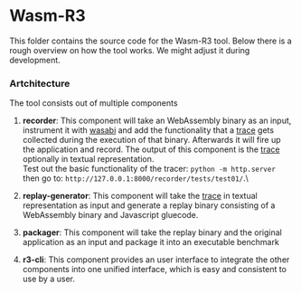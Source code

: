 # Wasm-R3

This folder contains the source code for the Wasm-R3 tool. Below there is a rough overview on how the tool works. We might adjust it during development.

### Artchitecture
The tool consists out of multiple components

1. **recorder**: This component will take an WebAssembly binary as an input, instrument it with [wasabi](https://github.com/danleh/wasabi) and add the functionality that a [trace](trace-spec.md) gets collected during the execution of that binary. Afterwards it will fire up the application and record. The output of this component is the [trace](trace-spec.md) optionally in textual representation.\
Test out the basic functionality of the tracer: `python -m http.server` then go to: `http://127.0.0.1:8000/recorder/tests/test01/`.\

2. **replay-generator**: This component will take the [trace](trace-spec.md) in textual representation as input and generate a replay binary consisting of a WebAssembly binary and Javascript gluecode.

3. **packager**: This component will take the replay binary and the original application as an input and package it into an executable benchmark

4. **r3-cli**: This component provides an user interface to integrate the other components into one unified interface, which is easy and consistent to use by a user.